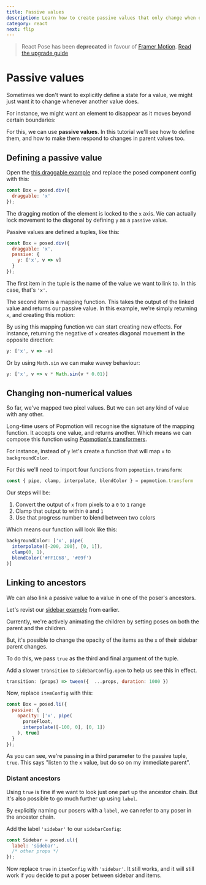 ```yaml
---
title: Passive values
description: Learn how to create passive values that only change when others do
category: react
next: flip
---
```


> React Pose has been **deprecated** in favour of [Framer Motion](https://framer.com/motion). [Read the upgrade guide](https://www.framer.com/api/motion/migrate-from-pose/)

# Passive values

Sometimes we don't want to explicitly define a state for a value, we might just want it to change whenever another value does.

For instance, we might want an element to disappear as it moves beyond certain boundaries:

<CodePen id="LdOJZR" />

For this, we can use **passive values**. In this tutorial we'll see how to define them, and how to make them respond to changes in parent values too.

<TOC />

## Defining a passive value

Open the [this draggable example](https://codepen.io/popmotion/pen/dmWWdp?editors=0010) and replace the posed component config with this:

```javascript
const Box = posed.div({
  draggable: 'x'
});
```

The dragging motion of the element is locked to the `x` axis. We can actually lock movement to the diagonal by defining `y` as a `passive` value.

Passive values are defined a tuples, like this:

```javascript
const Box = posed.div({
  draggable: 'x',
  passive: {
    y: ['x', v => v]
  }
});
```

The first item in the tuple is the name of the value we want to link to. In this case, that's `'x'`.

The second item is a mapping function. This takes the output of the linked value and returns our passive value. In this example, we're simply returning `x`, and creating this motion:

<CodePen id="QmvmOe" />

By using this mapping function we can start creating new effects. For instance, returning the negative of `x` creates diagonal movement in the opposite direction:

```javascript
y: ['x', v => -v]
```

Or by using `Math.sin` we can make wavey behaviour:

```javascript
y: ['x', v => v * Math.sin(v * 0.01)]
```

## Changing non-numerical values

So far, we've mapped two pixel values. But we can set any kind of value with any other.

Long-time users of Popmotion will recognise the signature of the mapping function. It accepts one value, and returns another. Which means we can compose this function using [Popmotion's transformers](/api/transformers).

For instance, instead of `y` let's create a function that will map `x` to `backgroundColor`.

For this we'll need to import four functions from `popmotion.transform`:

```javascript
const { pipe, clamp, interpolate, blendColor } = popmotion.transform
```

Our steps will be:

1) Convert the output of `x` from pixels to a `0` to `1` range
2) Clamp that output to within `0` and `1`
3) Use that progress number to blend between two colors

Which means our function will look like this:

```javascript
backgroundColor: ['x', pipe(
  interpolate([-200, 200], [0, 1]),
  clamp(0, 1),
  blendColor('#FF1C68', '#09f')
)]
```

<CodePen id="vRmRvV" />

## Linking to ancestors

We can also link a passive value to a value in one of the poser's ancestors.

Let's revist our [sidebar example](https://codepen.io/popmotion/pen/LdybdN?editors=0010) from earlier.

Currently, we're actively animating the children by setting poses on both the parent and the children.

But, it's possible to change the opacity of the items as the `x` of their sidebar parent changes.

To do this, we pass `true` as the third and final argument of the tuple.

Add a slower `transition` to `sidebarConfig.open` to help us see this in effect.

```javascript
transition: (props) => tween({  ...props, duration: 1000 })
```

Now, replace `itemConfig` with this:

```javascript
const Box = posed.li({
  passive: {
    opacity: ['x', pipe(
      parseFloat,
      interpolate([-100, 0], [0, 1])
    ), true]
  }
});
```

As you can see, we're passing in a third parameter to the passive tuple, `true`. This says "listen to the `x` value, but do so on my immediate parent".

<CodePen id="GxOXeX" />

### Distant ancestors

Using `true` is fine if we want to look just one part up the ancestor chain. But it's also possible to go much further up using `label`.

By explicitly naming our posers with a `label`, we can refer to any poser in the ancestor chain.

Add the label `'sidebar'` to our `sidebarConfig`:

```javascript
const Sidebar = posed.ul({
  label: 'sidebar',
  /* other props */
});
```

Now replace `true` in `itemConfig` with `'sidebar'`. It still works, and it will still work if you decide to put a poser between sidebar and items.

